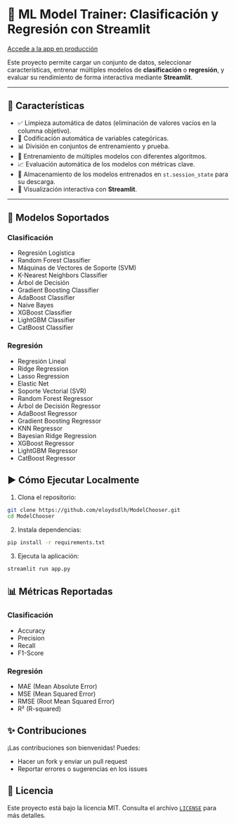 # 🔎 ML Model Trainer: Clasificación y Regresión con Streamlit

[Accede a la app en producción](https://modelchooser.streamlit.app/)

Este proyecto permite cargar un conjunto de datos, seleccionar características, entrenar múltiples modelos de **clasificación** o **regresión**, y evaluar su rendimiento de forma interactiva mediante **Streamlit**.

---

## 🚀 Características

- ✅ Limpieza automática de datos (eliminación de valores vacíos en la columna objetivo).
- 🔁 Codificación automática de variables categóricas.
- 📊 División en conjuntos de entrenamiento y prueba.
- 🤖 Entrenamiento de múltiples modelos con diferentes algoritmos.
- 📈 Evaluación automática de los modelos con métricas clave.
- 💾 Almacenamiento de los modelos entrenados en `st.session_state` para su descarga.
- 🧪 Visualización interactiva con **Streamlit**.

---

## 🧠 Modelos Soportados

### Clasificación
- Regresión Logística
- Random Forest Classifier
- Máquinas de Vectores de Soporte (SVM)
- K-Nearest Neighbors Classifier
- Árbol de Decisión
- Gradient Boosting Classifier
- AdaBoost Classifier
- Naive Bayes
- XGBoost Classifier
- LightGBM Classifier
- CatBoost Classifier

### Regresión
- Regresión Lineal
- Ridge Regression
- Lasso Regression
- Elastic Net
- Soporte Vectorial (SVR)
- Random Forest Regressor
- Árbol de Decisión Regressor
- AdaBoost Regressor
- Gradient Boosting Regressor
- KNN Regressor
- Bayesian Ridge Regression
- XGBoost Regressor
- LightGBM Regressor
- CatBoost Regressor

## ▶️ Cómo Ejecutar Localmente

1. Clona el repositorio:

```bash
git clone https://github.com/eloydsdlh/ModelChooser.git
cd ModelChooser
```

2. Instala dependencias:

```bash
pip install -r requirements.txt
```

3. Ejecuta la aplicación:

```bash
streamlit run app.py
```

## 📊 Métricas Reportadas
### Clasificación
- Accuracy
- Precision
- Recall
- F1-Score

### Regresión
- MAE (Mean Absolute Error)
- MSE (Mean Squared Error)
- RMSE (Root Mean Squared Error)
- R² (R-squared)

## ✨ Contribuciones
¡Las contribuciones son bienvenidas! Puedes:
- Hacer un fork y enviar un pull request
- Reportar errores o sugerencias en los issues

## 📄 Licencia

Este proyecto está bajo la licencia MIT. Consulta el archivo [`LICENSE`](./LICENSE) para más detalles.

